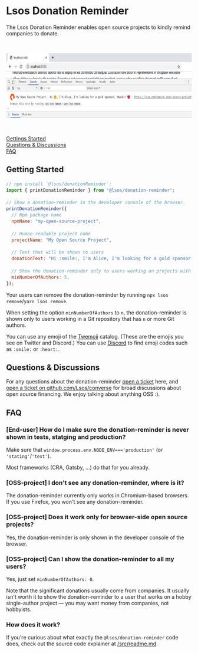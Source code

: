 # Lsos Donation Reminder

The Lsos Donation Reminder enables open source projects to kindly remind companies to donate.

<br/>

<p align="center">
  <img src="/donation-reminder.png" height="175"/>
</p>

<br/>

[Gettings Started](#getting-started)
<br/>
[Questions & Discussions](#questions--discussions)
<br/>
[FAQ](#faq)

## Getting Started

~~~js
// npm install `@lsos/donationReminder`:
import { printDonationReminder } from "@lsos/donation-reminder";

// Show a donation-reminder in the developer console of the browser.
printDonationReminder({
  // Npm package name
  npmName: "my-open-source-project",

  // Human-readable project name
  projectName: "My Open Source Project",

  // Text that will be shown to users
  donationText: "Hi :smile:, I'm Alice, I'm looking for a gold sponsor, thanks! :heart:",

  // Show the donation-reminder only to users working on projects with >=5 authors
  minNumberOfAuthors: 5,
});
~~~

Your users can remove the donation-reminder by running `npx lsos remove`/`yarn lsos remove`.

When setting the option `minNumberOfAuthors` to `n`,
the donation-reminder is shown only to users working in a Git repository that has `n` or more Git authors.

You can use any emoji of the [Twemoji](https://github.com/twitter/twemoji) catalog.
(These are the emojis you see on Twitter and Discord.)
You can use [Discord](https://discord.com/) to find emoji codes
such as `:smile:` or `:heart:`.


## Questions & Discussions

For any questions about the donation-reminder
[open a ticket](https://github.com/Lsos/donation-reminder/issues/new)
here,
and
[open a ticket on github.com/Lsos/converse](https://github.com/Lsos/converse/issues/new)
for broad discussions about open source financing.
We enjoy talking about anything OSS :).


## FAQ

### [End-user] How do I make sure the donation-reminder is never shown in tests, statging and production?

Make sure that `window.process.env.NODE_ENV==='production'` (or `'stating'`/`'test'`).

Most frameworks (CRA, Gatsby, ...) do that for you already.

### [OSS-project] I don't see any donation-reminder, where is it?

The donation-reminder currently only works in Chromium-based browsers.
If you use Firefox, you won't see any donation-reminder.

### [OSS-project] Does it work only for browser-side open source projects?

Yes, the donation-reminder is only shown in the developer console of the browser.

### [OSS-project] Can I show the donation-reminder to all my users?

Yes, just set `minNumberOfAuthors: 0`.

Note that the significant donations usually come from companies.
It usually isn't worth it to show the donation-reminder to a user that works on a hobby single-author project &mdash;
you may want money from companies, not hobbyists.

### How does it work?

If you're curious about what exactly the `@lsos/donation-reminder` code does, check out the source code explainer at [/src/readme.md](/src/#readme).
